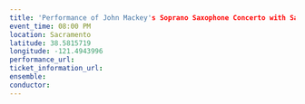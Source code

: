 ```yaml
---
title: 'Performance of John Mackey's Soprano Saxophone Concerto with Sacramento State Wind Symphony'
event_time: 08:00 PM
location: Sacramento
latitude: 38.5815719
longitude: -121.4943996
performance_url: 
ticket_information_url: 
ensemble: 
conductor: 
---
```

